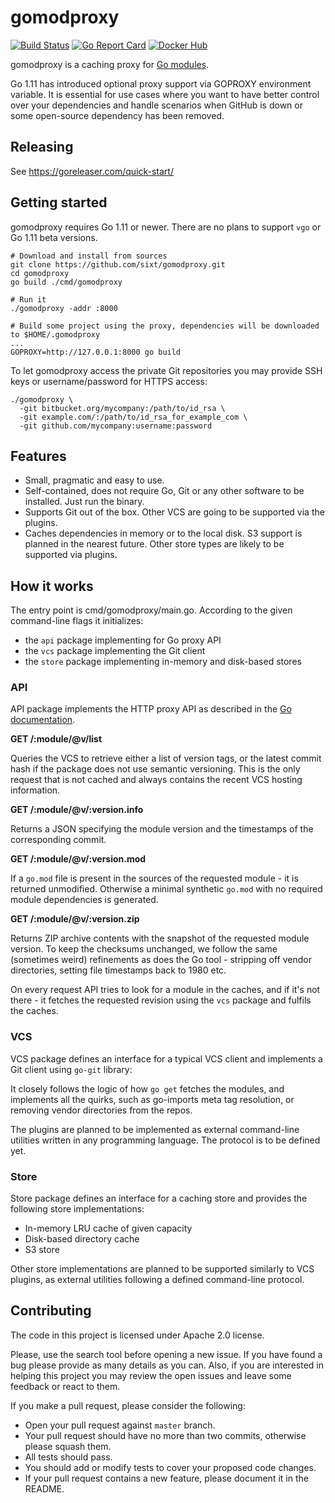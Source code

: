 # gomodproxy

[![Build Status](https://travis-ci.org/sixt/gomodproxy.svg?branch=master)](https://travis-ci.org/sixt/gomodproxy)
[![Go Report Card](https://goreportcard.com/badge/github.com/sixt/gomodproxy)](https://goreportcard.com/report/github.com/sixt/gomodproxy)
[![Docker Hub](https://images.microbadger.com/badges/image/sixtlabs/gomodproxy.svg)](https://hub.docker.com/r/sixtlabs/gomodproxy/)

gomodproxy is a caching proxy for [Go modules].

Go 1.11 has introduced optional proxy support via GOPROXY environment variable.  It is essential for use cases where you want to have better control over your dependencies and handle scenarios when GitHub is down or some open-source dependency has been removed.

## Releasing

See https://goreleaser.com/quick-start/

## Getting started

gomodproxy requires Go 1.11 or newer. There are no plans to support `vgo` or Go 1.11 beta versions.

```
# Download and install from sources
git clone https://github.com/sixt/gomodproxy.git
cd gomodproxy
go build ./cmd/gomodproxy

# Run it
./gomodproxy -addr :8000

# Build some project using the proxy, dependencies will be downloaded to $HOME/.gomodproxy
...
GOPROXY=http://127.0.0.1:8000 go build
```

To let gomodproxy access the private Git repositories you may provide SSH keys or username/password for HTTPS access:

```
./gomodproxy \
  -git bitbucket.org/mycompany:/path/to/id_rsa \
  -git example.com/:/path/to/id_rsa_for_example_com \
  -git github.com/mycompany:username:password
```

## Features

* Small, pragmatic and easy to use.
* Self-contained, does not require Go, Git or any other software to be installed. Just run the binary.
* Supports Git out of the box. Other VCS are going to be supported via the plugins.
* Caches dependencies in memory or to the local disk. S3 support is planned in the nearest future. Other store types are likely to be supported via plugins.

## How it works

The entry point is cmd/gomodproxy/main.go. According to the given command-line flags it initializes:
* the `api` package implementing for Go proxy API
* the `vcs` package implementing the Git client
* the `store` package implementing in-memory and disk-based stores

### API

API package implements the HTTP proxy API as described in the [Go documentation].

**GET /:module/@v/list**

Queries the VCS to retrieve either a list of version tags, or the latest commit hash if the package does not use semantic versioning. This is the only request that is not cached and always contains the recent VCS hosting information.

**GET /:module/@v/:version.info**

Returns a JSON specifying the module version and the timestamps of the corresponding commit.

**GET /:module/@v/:version.mod**

If a `go.mod` file is present in the sources of the requested module - it is returned unmodified. Otherwise a minimal synthetic `go.mod` with no required module dependencies is generated.

**GET /:module/@v/:version.zip**

Returns ZIP archive contents with the snapshot of the requested module version. To keep the checksums unchanged, we follow the same (sometimes weird) refinements as does the Go tool - stripping off vendor directories, setting file timestamps back to 1980 etc.

On every request API tries to look for a module in the caches, and if it's not there - it fetches the requested revision using the `vcs` package and fulfils the caches.

### VCS

VCS package defines an interface for a typical VCS client and implements a Git client using `go-git` library:

It closely follows the logic of how `go get` fetches the modules, and implements all the quirks, such as go-imports meta tag resolution, or removing vendor directories from the repos.

The plugins are planned to be implemented as external command-line utilities written in any programming language. The protocol is to be defined yet.

### Store

Store package defines an interface for a caching store and provides the following store implementations:

* In-memory LRU cache of given capacity
* Disk-based directory cache
* S3 store

Other store implementations are planned to be supported similarly to VCS plugins, as external utilities following a defined command-line protocol.

## Contributing

The code in this project is licensed under Apache 2.0 license.

Please, use the search tool before opening a new issue. If you have found a bug please provide as many details as you can. Also, if you are interested in helping this project you may review the open issues and leave some feedback or react to them.

If you make a pull request, please consider the following:

* Open your pull request against `master` branch.
* Your pull request should have no more than two commits, otherwise please squash them.
* All tests should pass.
* You should add or modify tests to cover your proposed code changes.
* If your pull request contains a new feature, please document it in the README.

[Go modules]: https://github.com/golang/go/wiki/Modules
[Go documentation]: https://golang.org/cmd/go/#hdr-Module_proxy_protocol

